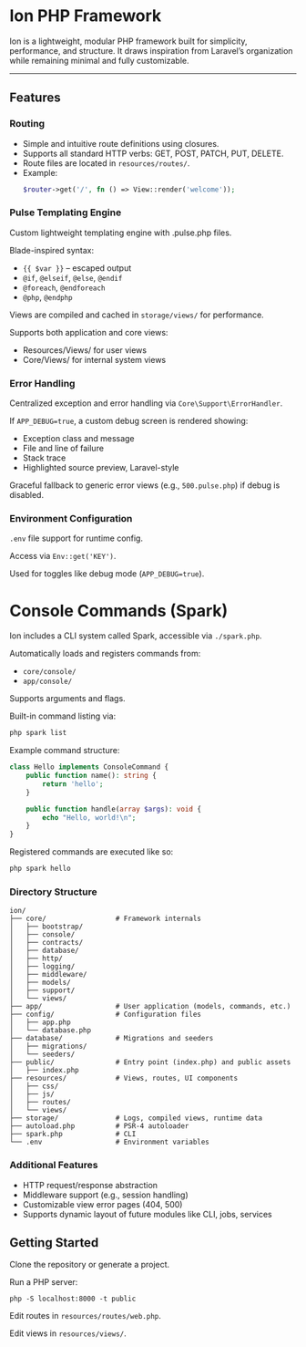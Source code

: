 # Ion PHP Framework

Ion is a lightweight, modular PHP framework built for simplicity, performance, and structure. It draws inspiration from Laravel’s organization while remaining minimal and fully customizable.

---

## Features

### Routing

- Simple and intuitive route definitions using closures.
- Supports all standard HTTP verbs: GET, POST, PATCH, PUT, DELETE.
- Route files are located in `resources/routes/`.
- Example:
  ```php
  $router->get('/', fn () => View::render('welcome'));
  ```

### Pulse Templating Engine

Custom lightweight templating engine with .pulse.php files.

Blade-inspired syntax:

- `{{ $var }}` – escaped output
- `@if`, `@elseif`, `@else`, `@endif`
- `@foreach`, `@endforeach`
- `@php`, `@endphp`

Views are compiled and cached in `storage/views/` for performance.

Supports both application and core views:

- Resources/Views/ for user views
- Core/Views/ for internal system views

### Error Handling

Centralized exception and error handling via `Core\Support\ErrorHandler`.

If `APP_DEBUG=true`, a custom debug screen is rendered showing:

- Exception class and message
- File and line of failure
- Stack trace
- Highlighted source preview, Laravel-style

Graceful fallback to generic error views (e.g., `500.pulse.php`) if debug is disabled.

### Environment Configuration

`.env` file support for runtime config.

Access via `Env::get('KEY')`.

Used for toggles like debug mode (`APP_DEBUG=true`).

# Console Commands (Spark)

Ion includes a CLI system called Spark, accessible via `./spark.php`.

Automatically loads and registers commands from:

- `core/console/`
- `app/console/`

Supports arguments and flags.

Built-in command listing via:

```bash
php spark list
```

Example command structure:

```php
class Hello implements ConsoleCommand {
    public function name(): string {
        return 'hello';
    }

    public function handle(array $args): void {
        echo "Hello, world!\n";
    }
}
```

Registered commands are executed like so:

```bash
php spark hello
```

### Directory Structure

```
ion/
├── core/                 # Framework internals
│   ├── bootstrap/
│   ├── console/
│   ├── contracts/
│   ├── database/
│   ├── http/
│   ├── logging/
│   ├── middleware/
│   ├── models/
│   ├── support/
│   └── views/
├── app/                  # User application (models, commands, etc.)
├── config/               # Configuration files
│   ├── app.php
│   └── database.php
├── database/             # Migrations and seeders
│   ├── migrations/
│   └── seeders/
├── public/               # Entry point (index.php) and public assets
│   ├── index.php
├── resources/            # Views, routes, UI components
│   ├── css/
│   ├── js/
│   ├── routes/
│   └── views/
├── storage/              # Logs, compiled views, runtime data
├── autoload.php          # PSR-4 autoloader
├── spark.php             # CLI
└── .env                  # Environment variables
```

### Additional Features

- HTTP request/response abstraction
- Middleware support (e.g., session handling)
- Customizable view error pages (404, 500)
- Supports dynamic layout of future modules like CLI, jobs, services

## Getting Started

Clone the repository or generate a project.

Run a PHP server:

```
php -S localhost:8000 -t public
```

Edit routes in `resources/routes/web.php`.

Edit views in `resources/views/`.

